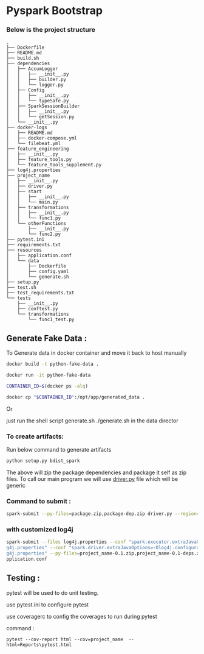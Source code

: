 # Pyspark Bootstrap 

### Below is the project structure 

```tree
. 
├── Dockerfile 
├── README.md
├── build.sh
├── dependencies 
│   ├── AccumLogger
│   │   ├── __init__.py 
│   │   ├── builder.py 
│   │   └── logger.py
│   ├── Config
│   │   ├── __init__.py 
│   │   └── typeSafe.py
│   ├── SparkSessionBuilder
│   │   ├── __init__.py
│   │   └── getSession.py
│   └── __init__.py 
├── docker-logs
│   ├── README.md
│   ├── docker-compose.yml
│   └── filebeat.yml
├── feature_engineering 
│   ├── __init__.py
│   ├── feature_tools.py
│   └── feature_tools_supplement.py
├── log4j.properties
├── project_name 
│   ├── __init__.py
│   ├── driver.py
│   ├── start 
│   │   ├── __init__.py
│   │   └── main.py
│   ├── transformations
│   │   ├── __init__.py
│   │   └── func1.py
│   └── otherFunctions
│       ├── __init__.py
│       └── func2.py
├── pytest.ini
├── requirements.txt
├── resources 
│   ├── application.conf
│   └── data 
│       ├── Dockerfile
│       ├── config.yaml
│       └── generate.sh
├── setup.py
├── test.sh 
├── test_requirements.txt
└── tests 
    ├── __init__.py
    ├── conftest.py
    └── transformations
        └── func1_test.py 
```

## Generate Fake Data :

To Generate data in docker container and move it back to host manually
```bash
docker build -t python-fake-data .

docker run -it python-fake-data

CONTAINER_ID=$(docker ps -alq)

docker cp "$CONTAINER_ID":/opt/app/generated_data .
```

 Or
 
just run the shell script generate.sh ./generate.sh in the data director


### To create artifacts:
 Run below command to generate artifacts
```bash 
python setup.py bdist_spark 
```
The above will zip the package dependencies and package it self as zip files.
To call our main program we will use [driver.py](https://github.com/krishnanaredla/de-spark-python.v2.0/blob/master/project_name/driver.py)  file which will be generic
	 
### Command to submit :
```bash 
spark-submit --py-files=package.zip,package-dep.zip driver.py --region=local --configFile=resources/appilcation.conf
```

### with customized log4j

```bash 
spark-submit --files log4j.properties --conf "spark.executor.extraJavaOptions=-Dlog4j.configuration=file:lo
g4j.properties" --conf "spark.driver.extraJavaOptions=-Dlog4j.configuration=file:log4j.properties" --conf "spark.executor.extraJavaOptions=-Dlog4j.configuration=file:lo
g4j.properties" --py-files=project_name-0.1.zip,project_name-0.1-deps.zip driver.py --region=local --configFile=C:\work\pysparkTemplate\de-spark-python.v2.0\resources\a
pplication.conf  
```

## Testing :

pytest will be used to do unit testing.

use pytest.ini to configure pytest

use coveragerc to config the coverages to run during pytest

command : 
```node
pytest --cov-report html --cov=project_name  --html=Reports\pytest.html
```


